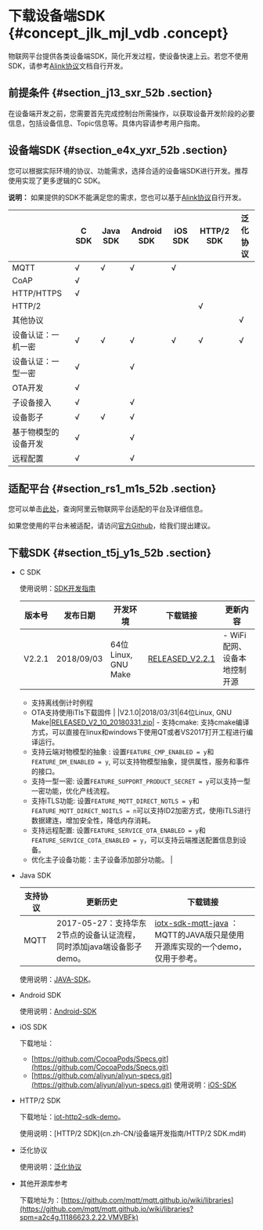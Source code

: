 # 下载设备端SDK {#concept_jlk_mjl_vdb .concept}

物联网平台提供各类设备端SDK，简化开发过程，使设备快速上云。若您不使用SDK，请参考[Alink协议](cn.zh-CN/设备端开发指南/基于Alink协议开发.md#)文档自行开发。

## 前提条件 {#section_j13_sxr_52b .section}

在设备端开发之前，您需要首先完成控制台所需操作，以获取设备开发阶段的必要信息，包括设备信息、Topic信息等。具体内容请参考用户指南。

## 设备端SDK {#section_e4x_yxr_52b .section}

您可以根据实际环境的协议、功能需求，选择合适的设备端SDK进行开发。推荐使用实现了更多逻辑的C SDK。

**说明：** 如果提供的SDK不能满足您的需求，您也可以基于[Alink协议](cn.zh-CN/设备端开发指南/基于Alink协议开发.md#)自行开发。

| |C SDK|Java SDK|Android SDK|iOS SDK|HTTP/2 SDK|泛化协议|
|--|-----|--------|-----------|-------|----------|----|
|MQTT|√|√|√|√| | |
|CoAP|√| | | | | |
|HTTP/HTTPS|√| | | | | |
|HTTP/2| | | | |√| |
|其他协议| | | | | |√|
|设备认证：一机一密|√|√|√|√|√|√|
|设备认证：一型一密|√| |√| | | |
|OTA开发|√| | | | | |
|子设备接入|√| |√| | | |
|设备影子|√|√|√| | | |
|基于物模型的设备开发|√| |√| | | |
|远程配置|√| |√| | | |

## 适配平台 {#section_rs1_m1s_52b .section}

您可以单击[此处](https://certification.aliyun.com/open/#/certificationlist)，查询阿里云物联网平台适配的平台及详细信息。

如果您使用的平台未被适配，请访问[官方Github](https://github.com/aliyun/iotkit-embedded/issues)，给我们提出建议。

## 下载SDK {#section_t5j_y1s_52b .section}

-   C SDK

    使用说明：[SDK开发指南](https://code.aliyun.com/edward.yangx/public-docs/wikis/user-guide/Linkkit_User_Manual)

    |版本号|发布日期|开发环境|下载链接|更新内容|
    |---|----|----|----|----|
    |V2.2.1|2018/09/03|64位Linux, GNU Make|[RELEASED\_V2.2.1](https://linkkit-sdk-download.oss-cn-shanghai.aliyuncs.com/linkkit2.2.1.tar.gz)|     -   WiFi配网、设备本地控制开源
    -   支持离线倒计时例程
    -   OTA支持使用iTls下载固件
 |
    |V2.1.0|2018/03/31|64位Linux, GNU Make|[RELEASED\_V2\_10\_20180331.zip](http://aliyun-iot.oss-cn-hangzhou.aliyuncs.com/iot-sdk-c/RELEASED_V2_10_20180331.7z)|     -   支持cmake: 支持cmake编译方式，可以直接在linux和windows下使用QT或者VS2017打开工程进行编译运行。
    -   支持云端对物模型的抽象 : 设置`FEATURE_CMP_ENABLED = y`和`FEATURE_DM_ENABLED = y`, 可以支持物模型抽象，提供属性，服务和事件的接口。
    -   支持一型一密: 设置`FEATURE_SUPPORT_PRODUCT_SECRET = y`可以支持一型一密功能，优化产线流程。
    -   支持iTLS功能: 设置`FEATURE_MQTT_DIRECT_NOTLS = y`和`FEATURE_MQTT_DIRECT_NOITLS = n`可以支持ID2加密方式，使用iTLS进行数据建连，增加安全性，降低内存消耗。
    -   支持远程配置: 设置`FEATURE_SERVICE_OTA_ENABLED = y`和`FEATURE_SERVICE_COTA_ENABLED = y`，可以支持云端推送配置信息到设备。
    -   优化主子设备功能：主子设备添加部分功能。
 |

-   Java SDK

    |支持协议|更新历史|下载链接|
    |----|----|----|
    |MQTT|2017-05-27：支持华东2节点的设备认证流程，同时添加java端设备影子demo。|[iotx-sdk-mqtt-java](http://aliyun-iot.oss-cn-hangzhou.aliyuncs.com/iotx-sdk-java/iotx-sdk-mqtt-java-20170526.zip?spm=a2c4g.11186623.2.20.VMVBFk&file=iotx-sdk-mqtt-java-20170526.zip) ：MQTT的JAVA版只是使用开源库实现的一个demo，仅用于参考。|

    使用说明：[JAVA-SDK](cn.zh-CN/设备端开发指南/JAVA-SDK.md#)。

-   Android SDK

    使用说明：[Android-SDK](cn.zh-CN/设备端开发指南/Android-SDK.md#)

-   iOS SDK

    下载地址：

    -   [https://github.com/CocoaPods/Specs.git](https://github.com/CocoaPods/Specs.git)
    -   [https://github.com/aliyun/aliyun-specs.git](https://github.com/aliyun/aliyun-specs.git)
    使用说明：[iOS-SDK](cn.zh-CN/设备端开发指南/iOS-SDK.md#)

-   HTTP/2 SDK

    下载地址：[iot-http2-sdk-demo](http://aliyun-iot.oss-cn-hangzhou.aliyuncs.com/java-http2-sdk-demo/iot-http2-sdk-demos.zip)。

    使用说明：[HTTP/2 SDK](cn.zh-CN/设备端开发指南/HTTP/2 SDK.md#)

-   泛化协议

    使用说明：[泛化协议](cn.zh-CN/设备端开发指南/泛化协议/概览.md#)

-   其他开源库参考

    下载地址为：[https://github.com/mqtt/mqtt.github.io/wiki/libraries](https://github.com/mqtt/mqtt.github.io/wiki/libraries?spm=a2c4g.11186623.2.22.VMVBFk)


